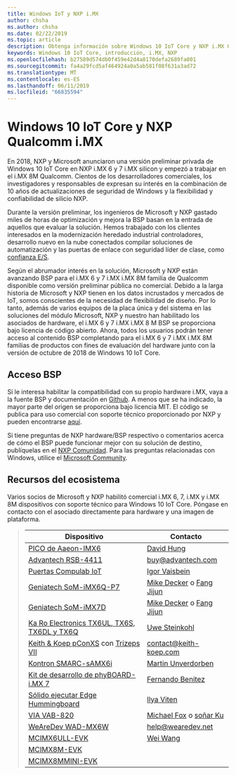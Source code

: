 ```yaml
---
title: Windows IoT y NXP i.MX
author: chsha
ms.author: chsha
ms.date: 02/22/2019
ms.topic: article
description: Obtenga información sobre Windows 10 IoT Core y NXP i.MX Qualcomm
keywords: Windows 10 IoT Core, introducción, i.MX, NXP
ms.openlocfilehash: b27589d574db0f459e42d4a8170defa2689fa001
ms.sourcegitcommit: fa4a29fcd5af464924a0a5ab581f08f631a3ad72
ms.translationtype: MT
ms.contentlocale: es-ES
ms.lasthandoff: 06/11/2019
ms.locfileid: "66835594"
---
```

# <a name="window-10-iot-core-and-nxp-imx-socs"></a>Windows 10 IoT Core y NXP Qualcomm i.MX

En 2018, NXP y Microsoft anunciaron una versión preliminar privada de Windows 10 IoT Core en NXP i.MX 6 y 7 i.MX silicon y empezó a trabajar en el i.MX 8M Qualcomm. Cientos de los desarrolladores comerciales, los investigadores y responsables de expresan su interés en la combinación de 10 años de actualizaciones de seguridad de Windows y la flexibilidad y confiabilidad de silicio NXP. 
 
Durante la versión preliminar, los ingenieros de Microsoft y NXP gastado miles de horas de optimización y mejora la BSP basan en la entrada de aquellos que evaluar la solución. Hemos trabajado con los clientes interesados en la modernización heredado industrial controladores, desarrollo nuevo en la nube conectados compilar soluciones de automatización y las puertas de enlace con seguridad líder de clase, como [confianza E/S](https://blogs.windows.com/windowsexperience/2018/04/24/trusted-cyber-physical-systems-looks-to-protect-your-critical-infrastructure-from-modern-threats-in-the-world-of-iot/#A0WkfgLBpgbLaFe3.97).
 
Según el abrumador interés en la solución, Microsoft y NXP están avanzando BSP para el i.MX 6 y 7 i.MX i.MX 8M familia de Qualcomm disponible como versión preliminar pública no comercial. Debido a la larga historia de Microsoft y NXP tienen en los datos incrustados y mercados de IoT, somos conscientes de la necesidad de flexibilidad de diseño. Por lo tanto, además de varios equipos de la placa única y del sistema en las soluciones del módulo Microsoft, NXP y nuestro han habilitado los asociados de hardware, el i.MX 6 y 7 i.MX i.MX 8 M BSP se proporciona bajo licencia de código abierto. Ahora, todos los usuarios podrán tener acceso al contenido BSP completando para el i.MX 6 y 7 i.MX i.MX 8M familias de productos con fines de evaluación del hardware junto con la versión de octubre de 2018 de Windows 10 IoT Core.


## <a name="bsp-access"></a>Acceso BSP

Si le interesa habilitar la compatibilidad con su propio hardware i.MX, vaya a la fuente BSP y documentación en [Github]( https://github.com/ms-iot/imx-iotcore). A menos que se ha indicado, la mayor parte del origen se proporciona bajo licencia MIT. El código se publica para uso comercial con soporte técnico proporcionado por NXP y pueden encontrarse [aquí](https://www.nxp.com/support/developer-resources/evaluation-and-development-boards/i.mx-evaluation-and-development-boards/i.mx-software-and-development-tool:IMX-SW).

Si tiene preguntas de NXP hardware/BSP respectivo o comentarios acerca de cómo el BSP puede funcionar mejor con su solución de destino, publíquelas en el [NXP Comunidad](https://community.nxp.com/community/imx/content?filterID=contentstatus%5Bpublished%5D%7Ecategory%5Bwindows%5D). Para las preguntas relacionadas con Windows, utilice el [Microsoft Community](https://social.msdn.microsoft.com/forums/en-US/home?forum=WindowsIoT).


## <a name="ecosystem-resources"></a>Recursos del ecosistema

Varios socios de Microsoft y NXP habilitó comercial i.MX 6, 7, i.MX y i.MX 8M dispositivos con soporte técnico para Windows 10 IoT Core. Póngase en contacto con el asociado directamente para hardware y una imagen de plataforma.


> | Dispositivo | Contacto |
> |-------|------|
> | [PICO de Aaeon-IMX6](https://www.aaeon.com/en/p/pico-itx-boards-pico-imx6/) | [David Hung](mailto:davidhung@aaeon.com.tw) |
> | [Advantech RSB-4411](http://www.advantech.com/products/single_board_computer/rsb-4411/mod_d3901250-b0a0-4a5f-9762-b26fa0c36858) | [buy@advantech.com](mailto:buy@advantech.com) |
> | [Puertas Compulab IoT](https://www.compulab.com/products/iot-gateways/iot-gate-imx7-nxp-i-mx-7-internet-of-things-gateway/) | [Igor Vaisbein](mailto:igor@compulab.co.il) | 
> | [Geniatech SoM-iMX6Q-P7](https://www.geniatech.com/product/som-imx6q-q7/) | [Mike Decker](mailto:mike.decker@geniatech.com) o [Fang Jijun](mailto:Fjj@geniatech.com) |
> | [Geniatech SoM-iMX7D](https://www.geniatech.com/product/som-imx7d/) | [Mike Decker](mailto:mike.decker@geniatech.com) o [Fang Jijun](mailto:Fjj@geniatech.com) |
> | [Ka Ro Electronics TX6UL, TX6S, TX6DL y TX6Q](https://www.karo-electronics.de/tx-standard.html?&L=1) | [Uwe Steinkohl](mailto:us@karo-electronics.de) |
> | [Keith & Koep pConXS](https://keith-koep.com/de/produkte/produkte-baseboards/pconxs-baseboard-vollausstattung-technische-daten/) con [Trizeps VII](https://keith-koep.com/de/produkte/produkte-trizeps/trizeps-vii-technische-daten-imx6/) | [contact@keith-koep.com](mailto:contact@keith-koep.com) |
> | [Kontron SMARC-sAMX6i](https://www.kontron.com/products/boards-and-standard-form-factors/smarc/smarc-samx6i.html) | [Martin Unverdorben](mailto:martin.unverdorben@kontron.com) |
> | [Kit de desarrollo de phyBOARD-i.MX 7](https://phytec.com/product/phyboard-imx7-development-kit/) | [Fernando Benitez](mailto:sales@phytec.com) |
> | [Sólido ejecutar Edge Hummingboard](https://www.solid-run.com/imx6-win-10-iot-core/) | [Ilya Viten](mailto:ilya@solid-run.com) |
> | [VIA VAB-820](https://www.viaembeddedstore.com/shop/boards/vab-820/) | [Michael Fox](mailto:MichaelFox@via.com.tw) o [soñar Ku](mailto:dreamku@via.com.tw) |
> | [WeAreDev WAD-MX6W](http://www.wearedev.net/?mod=wadmx6w) | [help@wearedev.net](mailto:help@wearedev.net) |
> | [MCIMX6ULL-EVK](https://www.nxp.com/products/processors-and-microcontrollers/arm-based-processors-and-mcus/i.mx-applications-processors/i.mx-6-processors/evaluation-kit-for-the-i.mx-6ull-and-6ulz-applications-processor:MCIMX6ULL-EVK) | [Wei Wang](mailto:Wei.A.Wang@nxp.com) |
> | [MCIMX8M-EVK](https://www.nxp.com/support/developer-resources/software-development-tools/i.mx-developer-resources/evaluation-kit-for-the-i.mx-8m-applications-processor:MCIMX8M-EVK) |  |
> | [MCIMX8MMINI-EVK](http://www.nxp.com/imx8mminievk) | []() |
